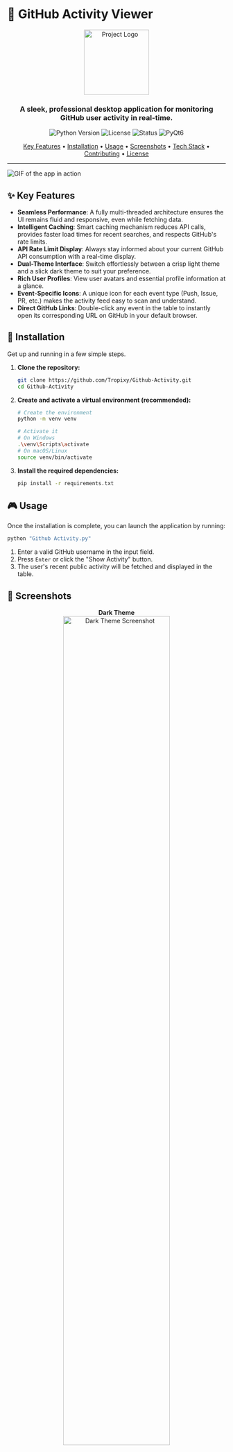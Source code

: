 # 🐙 GitHub Activity Viewer

<p align="center">
  <img src="https://via.placeholder.com/150x150.png?text=Logo" alt="Project Logo" width="150">
</p>

<h3 align="center">A sleek, professional desktop application for monitoring GitHub user activity in real-time.</h3>

<p align="center">
  <img alt="Python Version" src="https://img.shields.io/badge/python-3.8+-blue.svg">
  <img alt="License" src="https://img.shields.io/badge/license-MIT-green.svg">
  <img alt="Status" src="https://img.shields.io/badge/status-active-brightgreen.svg">
  <img alt="PyQt6" src="https://img.shields.io/badge/UI-PyQt6-orange.svg">
</p>

<p align="center">
  <a href="#-key-features">Key Features</a> •
  <a href="#-installation">Installation</a> •
  <a href="#-usage">Usage</a> •
  <a href="#-screenshots">Screenshots</a> •
  <a href="#-technology-stack">Tech Stack</a> •
  <a href="#-contributing">Contributing</a> •
  <a href="#-license">License</a>
</p>

---

![GIF of the app in action](https://via.placeholder.com/800x450.gif?text=App+Demonstration+GIF)

## ✨ Key Features

-   **Seamless Performance**: A fully multi-threaded architecture ensures the UI remains fluid and responsive, even while fetching data.
-   **Intelligent Caching**: Smart caching mechanism reduces API calls, provides faster load times for recent searches, and respects GitHub's rate limits.
-   **API Rate Limit Display**: Always stay informed about your current GitHub API consumption with a real-time display.
-   **Dual-Theme Interface**: Switch effortlessly between a crisp light theme and a slick dark theme to suit your preference.
-   **Rich User Profiles**: View user avatars and essential profile information at a glance.
-   **Event-Specific Icons**: A unique icon for each event type (Push, Issue, PR, etc.) makes the activity feed easy to scan and understand.
-   **Direct GitHub Links**: Double-click any event in the table to instantly open its corresponding URL on GitHub in your default browser.

## 🚀 Installation

Get up and running in a few simple steps.

1.  **Clone the repository:**
    ```bash
    git clone https://github.com/Tropixy/Github-Activity.git
    cd Github-Activity
    ```

2.  **Create and activate a virtual environment (recommended):**
    ```bash
    # Create the environment
    python -m venv venv

    # Activate it
    # On Windows
    .\venv\Scripts\activate
    # On macOS/Linux
    source venv/bin/activate
    ```

3.  **Install the required dependencies:**
    ```bash
    pip install -r requirements.txt
    ```

## 🎮 Usage

Once the installation is complete, you can launch the application by running:

```bash
python "Github Activity.py"
```

1.  Enter a valid GitHub username in the input field.
2.  Press `Enter` or click the "Show Activity" button.
3.  The user's recent public activity will be fetched and displayed in the table.

## 📸 Screenshots

<p align="center">
  <strong>Dark Theme</strong><br>
  <img src="https://via.placeholder.com/800x600.png?text=Dark+Theme+Screenshot" alt="Dark Theme Screenshot" width="70%">
</p>
<p align="center">
  <strong>Light Theme</strong><br>
  <img src="https://via.placeholder.com/800x600.png?text=Light+Theme+Screenshot" alt="Light Theme Screenshot" width="70%">
</p>

## 🛠️ Technology Stack

This project is built with a modern set of tools:

-   **[Python 3](https://www.python.org/)**: Core programming language.
-   **[PyQt6](https://pypi.org/project/PyQt6/)**: For building the rich graphical user interface.
-   **[qtawesome](https://pypi.org/project/qtawesome/)**: For easily embedding stunning FontAwesome icons.
-   **[requests](https://pypi.org/project/requests/)**: For elegant and simple HTTP requests to the GitHub API.

## 🤝 Contributing

Contributions are what make the open-source community such an amazing place to learn, inspire, and create. Any contributions you make are **greatly appreciated**.

If you have a suggestion that would make this better, please fork the repo and create a pull request. You can also simply open an issue with the tag "enhancement".

1.  Fork the Project
2.  Create your Feature Branch (`git checkout -b feature/AmazingFeature`)
3.  Commit your Changes (`git commit -m 'Add some AmazingFeature'`)
4.  Push to the Branch (`git push origin feature/AmazingFeature`)
5.  Open a Pull Request

## 📄 License

Distributed under the MIT License.
